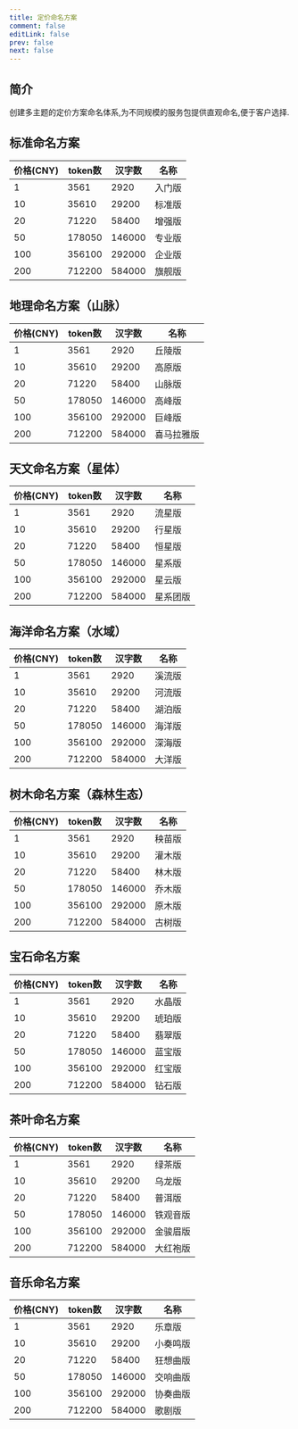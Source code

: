 ```yaml
---
title: 定价命名方案
comment: false
editLink: false
prev: false
next: false
---
```


## 简介

创建多主题的定价方案命名体系,为不同规模的服务包提供直观命名,便于客户选择.

## 标准命名方案

| 价格(CNY) | token数 | 汉字数    | 名称  |
|---------|--------|--------|-----|
| 1       | 3561   | 2920   | 入门版 |
| 10      | 35610  | 29200  | 标准版 |
| 20      | 71220  | 58400  | 增强版 |
| 50      | 178050 | 146000 | 专业版 |
| 100     | 356100 | 292000 | 企业版 |
| 200     | 712200 | 584000 | 旗舰版 |

## 地理命名方案（山脉）

| 价格(CNY) | token数 | 汉字数    | 名称    |
|---------|--------|--------|-------|
| 1       | 3561   | 2920   | 丘陵版   |
| 10      | 35610  | 29200  | 高原版   |
| 20      | 71220  | 58400  | 山脉版   |
| 50      | 178050 | 146000 | 高峰版   |
| 100     | 356100 | 292000 | 巨峰版   |
| 200     | 712200 | 584000 | 喜马拉雅版 |

## 天文命名方案（星体）

| 价格(CNY) | token数 | 汉字数    | 名称   |
|---------|--------|--------|------|
| 1       | 3561   | 2920   | 流星版  |
| 10      | 35610  | 29200  | 行星版  |
| 20      | 71220  | 58400  | 恒星版  |
| 50      | 178050 | 146000 | 星系版  |
| 100     | 356100 | 292000 | 星云版  |
| 200     | 712200 | 584000 | 星系团版 |

## 海洋命名方案（水域）

| 价格(CNY) | token数 | 汉字数    | 名称  |
|---------|--------|--------|-----|
| 1       | 3561   | 2920   | 溪流版 |
| 10      | 35610  | 29200  | 河流版 |
| 20      | 71220  | 58400  | 湖泊版 |
| 50      | 178050 | 146000 | 海洋版 |
| 100     | 356100 | 292000 | 深海版 |
| 200     | 712200 | 584000 | 大洋版 |

## 树木命名方案（森林生态）

| 价格(CNY) | token数 | 汉字数    | 名称  |
|---------|--------|--------|-----|
| 1       | 3561   | 2920   | 秧苗版 |
| 10      | 35610  | 29200  | 灌木版 |
| 20      | 71220  | 58400  | 林木版 |
| 50      | 178050 | 146000 | 乔木版 |
| 100     | 356100 | 292000 | 原木版 |
| 200     | 712200 | 584000 | 古树版 |

## 宝石命名方案

| 价格(CNY) | token数 | 汉字数    | 名称  |
|---------|--------|--------|-----|
| 1       | 3561   | 2920   | 水晶版 |
| 10      | 35610  | 29200  | 琥珀版 |
| 20      | 71220  | 58400  | 翡翠版 |
| 50      | 178050 | 146000 | 蓝宝版 |
| 100     | 356100 | 292000 | 红宝版 |
| 200     | 712200 | 584000 | 钻石版 |

## 茶叶命名方案

| 价格(CNY) | token数 | 汉字数    | 名称   |
|---------|--------|--------|------|
| 1       | 3561   | 2920   | 绿茶版  |
| 10      | 35610  | 29200  | 乌龙版  |
| 20      | 71220  | 58400  | 普洱版  |
| 50      | 178050 | 146000 | 铁观音版 |
| 100     | 356100 | 292000 | 金骏眉版 |
| 200     | 712200 | 584000 | 大红袍版 |

## 音乐命名方案

| 价格(CNY) | token数 | 汉字数    | 名称   |
|---------|--------|--------|------|
| 1       | 3561   | 2920   | 乐章版  |
| 10      | 35610  | 29200  | 小奏鸣版 |
| 20      | 71220  | 58400  | 狂想曲版 |
| 50      | 178050 | 146000 | 交响曲版 |
| 100     | 356100 | 292000 | 协奏曲版 |
| 200     | 712200 | 584000 | 歌剧版  |
